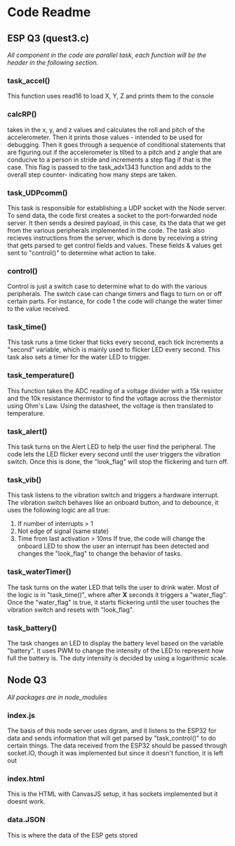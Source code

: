 # Code Readme
## ESP Q3 (quest3.c)
*All component in the code are parallel task, each function will be the header in the following section.*

### task_accel()
This function uses read16 to load X, Y, Z and prints them to the console

### calcRP()
takes in the x, y, and z values and calculates the roll and pitch of the accelerometer. Then it prints those values - intended to be used for debugging. Then it goes through a sequence of conditional statements that are figuring out if the accelerometer is tilted to a pitch and z angle that are conducive to a person in stride and increments a step flag if that is the case. This flag is passed to the task_adx1343 function and adds to the overall step counter- indicating how many steps are taken.

### task_UDPcomm()
This task is responsible for establishing a UDP socket with the Node server. To send data, the code first creates a socket to the port-forwarded node server. It then sends a desired payload, in this case, its the data that we get from the various peripherals implemented in the code.
The task also recieves instructions from the server, which is done by receiving a string that gets parsed to get control fields and values. These fields & values get sent to "control()" to determine what action to take.

### control()
Control is just a switch case to determine what to do with the various peripherals. The switch case can change timers and flags to turn on or off certain parts. For instance, for code 1 the code will change the water timer to the value received.

### task_time()
This task runs a time ticker that ticks every second, each tick increments a "second" variable, which is mainly used to flicker LED every second. This task also sets a timer for the water LED to trigger.

### task_temperature()
This function takes the ADC reading of a voltage divider with a 15k resistor and the 10k resistance thermistor to find the voltage across the thermistor using Ohm's Law. Using the datasheet, the voltage is then translated to temperature.

### task_alert()
This task turns on the Alert LED to help the user find the peripheral. The code lets the LED flicker every second until the user triggers the vibration switch. Once this is done, the "look_flag" will stop the flickering and turn off.

### task_vib()
This task listens to the vibration switch and triggers a hardware interrupt. The vibration switch behaves like an onboard button, and to debounce, it uses the following logic are all true:
  1. If number of interrupts > 1
  2. Not edge of signal (same state)
  3. Time from last activation > 10ms
If true, the code will change the onboard LED to show the user an interrupt has been detected and changes the "look_flag" to change the behavior of tasks.

### task_waterTimer()
The task turns on the water LED that tells the user to drink water. Most of the logic is in "task_time()", where after **X** seconds it triggers a "water_flag". Once the "water_flag" is true, it starts flickering until the user touches the vibration switch and resets with "look_flag".

### task_battery()
The task changes an LED to display the battery level based on the variable "battery". It uses PWM to change the intensity of the LED to represent how full the battery is. The duty intensity is decided by using a logarithmic scale.

## Node Q3
*All packages are in node_modules*
### index.js
The basis of this node server uses dgram, and it listens to the ESP32 for data and sends information that will get parsed by "task_control()" to do certain things.
The data received from the ESP32 should be passed through socket.IO, though it was implemented but since it doesn't function, it is left out

### index.html
This is the HTML with CanvasJS setup, it has sockets implemented but it doesnt work.

### data.JSON
This is where the data of the ESP gets stored
